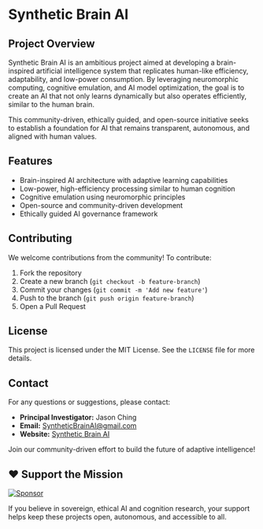 # Synthetic Brain AI

## Project Overview

Synthetic Brain AI is an ambitious project aimed at developing a brain-inspired artificial intelligence system that replicates human-like efficiency, adaptability, and low-power consumption. By leveraging neuromorphic computing, cognitive emulation, and AI model optimization, the goal is to create an AI that not only learns dynamically but also operates efficiently, similar to the human brain.

This community-driven, ethically guided, and open-source initiative seeks to establish a foundation for AI that remains transparent, autonomous, and aligned with human values.

## Features

* Brain-inspired AI architecture with adaptive learning capabilities
* Low-power, high-efficiency processing similar to human cognition
* Cognitive emulation using neuromorphic principles
* Open-source and community-driven development
* Ethically guided AI governance framework


## Contributing

We welcome contributions from the community! To contribute:

1. Fork the repository
2. Create a new branch (`git checkout -b feature-branch`)
3. Commit your changes (`git commit -m 'Add new feature'`)
4. Push to the branch (`git push origin feature-branch`)
5. Open a Pull Request

## License

This project is licensed under the MIT License. See the `LICENSE` file for more details.

## Contact

For any questions or suggestions, please contact:

* **Principal Investigator:** Jason Ching
* **Email:** [SyntheticBrainAI@gmail.com](mailto:SyntheticBrainAI@gmail.com)
* **Website:** [Synthetic Brain AI](https://jching83.github.io/synthetic-brain-ai/)

Join our community-driven effort to build the future of adaptive intelligence!

## ❤️ Support the Mission

[![Sponsor](https://img.shields.io/badge/Sponsor%20My%20Research-❤️-red?style=for-the-badge)](https://github.com/sponsors/Jching83)

If you believe in sovereign, ethical AI and cognition research, your support helps keep these projects open, autonomous, and accessible to all.

